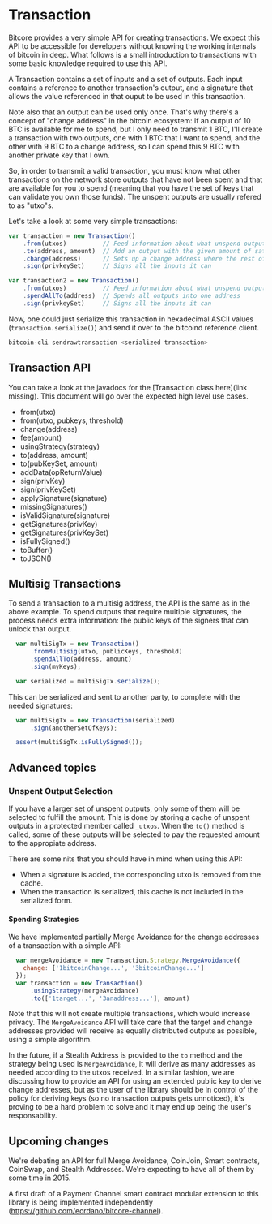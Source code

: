 # Transaction

Bitcore provides a very simple API for creating transactions. We expect this
API to be accessible for developers without knowing the working internals of
bitcoin in deep. What follows is a small introduction to transactions with some
basic knowledge required to use this API.

A Transaction contains a set of inputs and a set of outputs. Each input
contains a reference to another transaction's output, and a signature
that allows the value referenced in that ouput to be used in this transaction.

Note also that an output can be used only once. That's why there's a concept of
"change address" in the bitcoin ecosystem: if an output of 10 BTC is available
for me to spend, but I only need to transmit 1 BTC, I'll create a transaction
with two outputs, one with 1 BTC that I want to spend, and the other with 9 BTC
to a change address, so I can spend this 9 BTC with another private key that I
own.

So, in order to transmit a valid transaction, you must know what other transactions 
on the network store outputs that have not been spent and that are available
for you to spend (meaning that you have the set of keys that can validate you
own those funds). The unspent outputs are usually refered to as "utxo"s.

Let's take a look at some very simple transactions:

```javascript
var transaction = new Transaction()
    .from(utxos)          // Feed information about what unspend outputs one can use
    .to(address, amount)  // Add an output with the given amount of satoshis
    .change(address)      // Sets up a change address where the rest of the funds will go
    .sign(privkeySet)     // Signs all the inputs it can

var transaction2 = new Transaction()
    .from(utxos)          // Feed information about what unspend outputs one can use
    .spendAllTo(address)  // Spends all outputs into one address
    .sign(privkeySet)     // Signs all the inputs it can
```

Now, one could just serialize this transaction in hexadecimal ASCII values
(`transaction.serialize()`) and send it over to the bitcoind reference client.

```bash
bitcoin-cli sendrawtransaction <serialized transaction>
```

## Transaction API

You can take a look at the javadocs for the [Transaction class here](link
missing). This document will go over the expected high level use cases.

* from(utxo)
* from(utxo, pubkeys, threshold)
* change(address)
* fee(amount)
* usingStrategy(strategy)
* to(address, amount)
* to(pubKeySet, amount)
* addData(opReturnValue)
* sign(privKey)
* sign(privKeySet)
* applySignature(signature)
* missingSignatures()
* isValidSignature(signature)
* getSignatures(privKey)
* getSignatures(privKeySet)
* isFullySigned()
* toBuffer()
* toJSON()

## Multisig Transactions

To send a transaction to a multisig address, the API is the same as in the
above example. To spend outputs that require multiple signatures, the process
needs extra information: the public keys of the signers that can unlock that
output.

```javascript
  var multiSigTx = new Transaction()
      .fromMultisig(utxo, publicKeys, threshold)
      .spendAllTo(address, amount)
      .sign(myKeys);

  var serialized = multiSigTx.serialize();
```

This can be serialized and sent to another party, to complete with the needed
signatures:

```javascript
  var multiSigTx = new Transaction(serialized)
      .sign(anotherSetOfKeys);

  assert(multiSigTx.isFullySigned());
```

## Advanced topics

### Unspent Output Selection

If you have a larger set of unspent outputs, only some of them will be selected
to fulfill the amount. This is done by storing a cache of unspent outputs in a
protected member called `_utxos`. When the `to()` method is called, some of
these outputs will be selected to pay the requested amount to the appropiate
address.

There are some nits that you should have in mind when using this API:

  * When a signature is added, the corresponding utxo is removed from the cache.
  * When the transaction is serialized, this cache is not included in the
    serialized form. 

#### Spending Strategies

We have implemented partially Merge Avoidance for the change
addresses of a transaction with a simple API: 

```javascript
  var mergeAvoidance = new Transaction.Strategy.MergeAvoidance({
    change: ['1bitcoinChange...', '3bitcoinChange...']
  });
  var transaction = new Transaction()
      .usingStrategy(mergeAvoidance)
      .to(['1target...', '3anaddress...'], amount)
```

Note that this will not create multiple transactions, which would increase
privacy. The `MergeAvoidance` API will take care that the target and change
addresses provided will receive as equally distributed outputs as possible,
using a simple algorithm.

In the future, if a Stealth Address is provided to the `to` method and the
strategy being used is `MergeAvoidance`, it will derive as many addresses as
needed according to the utxos received. In a similar fashion, we are discussing
how to provide an API for using an extended public key to derive change
addresses, but as the user of the library should be in control of the policy
for deriving keys (so no transaction outputs gets unnoticed), it's proving to
be a hard problem to solve and it may end up being the user's responsability.

## Upcoming changes

We're debating an API for full Merge Avoidance, CoinJoin, Smart contracts,
CoinSwap, and Stealth Addresses. We're expecting to have all of them by some
time in 2015.

A first draft of a Payment Channel smart contract modular extension to this
library is being implemented independently
(https://github.com/eordano/bitcore-channel). 
